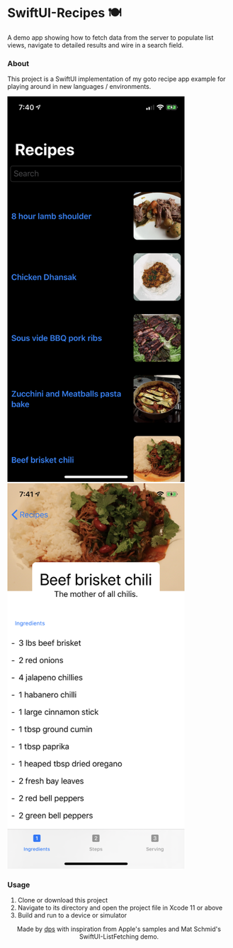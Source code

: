 # SwiftUI-Recipes 🍽

A demo app showing how to fetch data from the server to populate list views, navigate to detailed results and wire in a search field.

### About
This project is a SwiftUI implementation of my goto recipe app example for playing around in new languages / environments.

<img src="screenshots/list.png" width=400 /> <img src="screenshots/light.png" width=400 />

### Usage
1. Clone or download this project
2. Navigate to its directory and open the project file in Xcode 11 or above
3. Build and run to a device or simulator

<p align="center">
Made by <a href="https://twitter.com/dps">dps</a> with inspiration from Apple's samples and Mat Schmid's SwiftUI-ListFetching demo.
</p>
